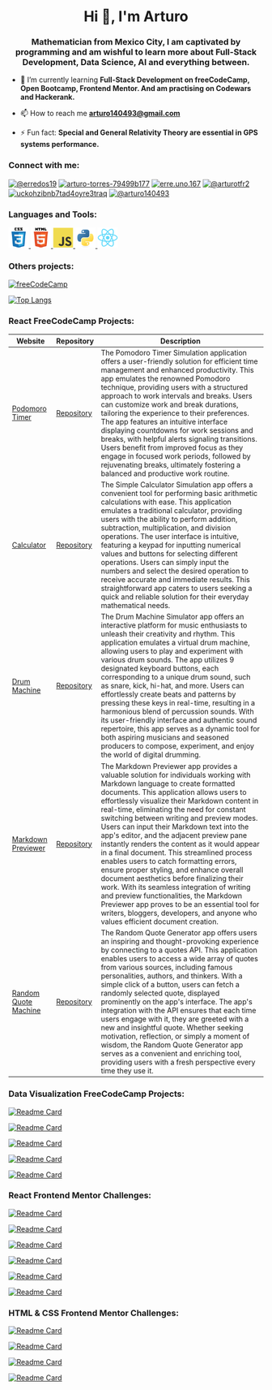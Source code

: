 <h1 align="center">Hi 👋, I'm Arturo</h1>
<h3 align="center">Mathematician from Mexico City, I am captivated by programming and am wishful to learn more about Full-Stack Development, Data Science, AI and everything between.</h3>

- 🌱 I’m currently learning **Full-Stack Development on freeCodeCamp, Open Bootcamp, Frontend Mentor. And am practising on Codewars and Hackerank.**

- 📫 How to reach me **arturo140493@gmail.com**

- ⚡ Fun fact: **Special and General Relativity Theory are essential in GPS systems performance.**

<h3 align="left">Connect with me:</h3>
<p align="left">
<a href="https://twitter.com/@erredos19" target="blank"><img align="center" src="https://raw.githubusercontent.com/rahuldkjain/github-profile-readme-generator/master/src/images/icons/Social/twitter.svg" alt="@erredos19" height="30" width="40" /></a>
<a href="https://linkedin.com/in/arturo-torres-79499b177" target="blank"><img align="center" src="https://raw.githubusercontent.com/rahuldkjain/github-profile-readme-generator/master/src/images/icons/Social/linked-in-alt.svg" alt="arturo-torres-79499b177" height="30" width="40" /></a>
<a href="https://fb.com/erre.uno.167" target="blank"><img align="center" src="https://raw.githubusercontent.com/rahuldkjain/github-profile-readme-generator/master/src/images/icons/Social/facebook.svg" alt="erre.uno.167" height="30" width="40" /></a>
<a href="https://instagram.com/arturotfr2/" target="blank"><img align="center" src="https://raw.githubusercontent.com/rahuldkjain/github-profile-readme-generator/master/src/images/icons/Social/instagram.svg" alt="@arturotfr2" height="30" width="40" /></a>
<a href="https://www.youtube.com/channel/UCkoHZIbNb7TAd4OYre3TraQ" target="blank"><img align="center" src="https://raw.githubusercontent.com/rahuldkjain/github-profile-readme-generator/master/src/images/icons/Social/youtube.svg" alt="uckohzibnb7tad4oyre3traq" height="30" width="40" /></a>
<a href="https://www.hackerrank.com/arturo140493" target="blank"><img align="center" src="https://raw.githubusercontent.com/rahuldkjain/github-profile-readme-generator/master/src/images/icons/Social/hackerrank.svg" alt="@arturo140493" height="30" width="40" /></a>
</p>

<h3 align="left">Languages and Tools:</h3>
<p align="left"> <a href="https://www.w3schools.com/css/" target="_blank" rel="noreferrer"> <img src="https://raw.githubusercontent.com/devicons/devicon/master/icons/css3/css3-original-wordmark.svg" alt="css3" width="40" height="40"/> </a> <a href="https://www.w3.org/html/" target="_blank" rel="noreferrer"> <img src="https://raw.githubusercontent.com/devicons/devicon/master/icons/html5/html5-original-wordmark.svg" alt="html5" width="40" height="40"/> </a> <a href="https://developer.mozilla.org/en-US/docs/Web/JavaScript" target="_blank" rel="noreferrer"> <img src="https://raw.githubusercontent.com/devicons/devicon/master/icons/javascript/javascript-original.svg" alt="javascript" width="40" height="40"/> </a> <a href="https://www.python.org" target="_blank" rel="noreferrer"> <img src="https://raw.githubusercontent.com/devicons/devicon/master/icons/python/python-original.svg" alt="python" width="40" height="40"/> </a> <a href="https://react.dev/" target="_blank" rel="noreferrer"> <img src="https://raw.githubusercontent.com/devicons/devicon/master/icons/react/react-original.svg" alt="sass" width="40" height="40"/> </a> </p>
<h3 aling="left"> Others projects: </h3>
<a href="https://www.freecodecamp.org/Arturo1493" target="_blank" rel="noreferrer"> <img src="https://gists.rawgit.com/Deftwun/e3756a8b518cbb354425/raw/6584db8babd6cbc4ecb35ed36f0d184a506b979e/free-code-camp-logo.svg" alt="freeCodeCamp" width="40" height="40"/> </a> </p>

[![Top Langs](https://github-readme-stats.vercel.app/api/top-langs/?username=arturo9314&layout=compact)](https://github.com/Arturo9314)

<h3 aling="left"> React FreeCodeCamp Projects: </h3>

| Website | Repository | Description |
|-----------|-----------|-----------|
| [Podomoro Timer](https://arturo9314.github.io/PomodoroClock-FCC-05/)    | [Repository](https://github.com/Arturo9314/PomodoroClock-FCC-05)    |   The Pomodoro Timer Simulation application offers a user-friendly solution for efficient time management and enhanced productivity. This app emulates the renowned Pomodoro technique, providing users with a structured approach to work intervals and breaks. Users can customize work and break durations, tailoring the experience to their preferences. The app features an intuitive interface displaying countdowns for work sessions and breaks, with helpful alerts signaling transitions. Users benefit from improved focus as they engage in focused work periods, followed by rejuvenating breaks, ultimately fostering a balanced and productive work routine.  |
| [Calculator](https://arturo9314.github.io/Calculator-FCC-04/)   | [Repository](https://github.com/Arturo9314/Calculator-FCC-04)    | The Simple Calculator Simulation app offers a convenient tool for performing basic arithmetic calculations with ease. This application emulates a traditional calculator, providing users with the ability to perform addition, subtraction, multiplication, and division operations. The user interface is intuitive, featuring a keypad for inputting numerical values and buttons for selecting different operations. Users can simply input the numbers and select the desired operation to receive accurate and immediate results. This straightforward app caters to users seeking a quick and reliable solution for their everyday mathematical needs. |
| [Drum Machine](https://arturo9314.github.io/Drum-Machine-FCC-03/)    | [Repository](https://github.com/Arturo9314/Drum-Machine-FCC-03)    | The Drum Machine Simulator app offers an interactive platform for music enthusiasts to unleash their creativity and rhythm. This application emulates a virtual drum machine, allowing users to play and experiment with various drum sounds. The app utilizes 9 designated keyboard buttons, each corresponding to a unique drum sound, such as snare, kick, hi-hat, and more. Users can effortlessly create beats and patterns by pressing these keys in real-time, resulting in a harmonious blend of percussion sounds. With its user-friendly interface and authentic sound repertoire, this app serves as a dynamic tool for both aspiring musicians and seasoned producers to compose, experiment, and enjoy the world of digital drumming. |
| [Markdown Previewer](https://arturo9314.github.io/Arturo9314-Markdown-Previewer-FCC-02/)    | [Repository](https://github.com/Arturo9314/Arturo9314-Markdown-Previewer-FCC-02)    | The Markdown Previewer app provides a valuable solution for individuals working with Markdown language to create formatted documents. This application allows users to effortlessly visualize their Markdown content in real-time, eliminating the need for constant switching between writing and preview modes. Users can input their Markdown text into the app's editor, and the adjacent preview pane instantly renders the content as it would appear in a final document. This streamlined process enables users to catch formatting errors, ensure proper styling, and enhance overall document aesthetics before finalizing their work. With its seamless integration of writing and preview functionalities, the Markdown Previewer app proves to be an essential tool for writers, bloggers, developers, and anyone who values efficient document creation. | 
| [Random Quote Machine](https://arturo9314.github.io/Random-Quote-Machine-FCC/)   | [Repository](https://github.com/Arturo9314/Random-Quote-Machine-FCC)    | The Random Quote Generator app offers users an inspiring and thought-provoking experience by connecting to a quotes API. This application enables users to access a wide array of quotes from various sources, including famous personalities, authors, and thinkers. With a simple click of a button, users can fetch a randomly selected quote, displayed prominently on the app's interface. The app's integration with the API ensures that each time users engage with it, they are greeted with a new and insightful quote. Whether seeking motivation, reflection, or simply a moment of wisdom, the Random Quote Generator app serves as a convenient and enriching tool, providing users with a fresh perspective every time they use it. | 

<h3 aling="left"> Data Visualization FreeCodeCamp Projects: </h3>

[![Readme Card](https://github-readme-stats.vercel.app/api/pin/?username=Arturo9314&repo=10-FCC-DV-Treemap)](https://github.com/Arturo9314/10-FCC-DV-Treemap)

[![Readme Card](https://github-readme-stats.vercel.app/api/pin/?username=Arturo9314&repo=09-FCC-DV-Choropleth)](https://github.com/Arturo9314/09-FCC-DV-Choropleth)

[![Readme Card](https://github-readme-stats.vercel.app/api/pin/?username=Arturo9314&repo=08-FCC-DV-Heat-Map)](https://github.com/Arturo9314/08-FCC-DV-Heat-Map)

[![Readme Card](https://github-readme-stats.vercel.app/api/pin/?username=Arturo9314&repo=07-FCC-DV-Scatterplot)](https://github.com/Arturo9314/07-FCC-DV-Scatterplot)

[![Readme Card](https://github-readme-stats.vercel.app/api/pin/?username=Arturo9314&repo=06-FCC-VD-Bar-Chart)](https://github.com/Arturo9314/06-FCC-VD-Bar-Chart)

<h3 aling="left"> React Frontend Mentor Challenges: </h3>

[![Readme Card](https://github-readme-stats.vercel.app/api/pin/?username=Arturo9314&repo=13-FM-Rock-Paper-Scissors
)](https://github.com/Arturo9314/13-FM-Rock-Paper-Scissors
)

[![Readme Card](https://github-readme-stats.vercel.app/api/pin/?username=Arturo9314&repo=12-FM-Space-Tourism
)](https://github.com/Arturo9314/12-FM-Space-Tourism
)

[![Readme Card](https://github-readme-stats.vercel.app/api/pin/?username=Arturo9314&repo=11-FM-Rest-Countries-API)](https://github.com/Arturo9314/11-FM-Rest-Countries-API)

[![Readme Card](https://github-readme-stats.vercel.app/api/pin/?username=Arturo9314&repo=10-FM-Calculator)](https://github.com/Arturo9314/10-FM-Calculator)

[![Readme Card](https://github-readme-stats.vercel.app/api/pin/?username=Arturo9314&repo=09-FM-Age-Calculator)](https://github.com/Arturo9314/09-FM-Age-Calculator)

[![Readme Card](https://github-readme-stats.vercel.app/api/pin/?username=Arturo9314&repo=08-FM-Advice-Generator)](https://github.com/Arturo9314/08-FM-Advice-Generator)

<h3 aling="left"> HTML & CSS Frontend Mentor Challenges: </h3>

[![Readme Card](https://github-readme-stats.vercel.app/api/pin/?username=Arturo9314&repo=07-FM-Easybank-Page)](https://github.com/Arturo9314/07-FM-Easybank-Page)

[![Readme Card](https://github-readme-stats.vercel.app/api/pin/?username=Arturo9314&repo=05-FM-Sunny-Side-Page)](https://github.com/Arturo9314/05-FM-Sunny-Side-Page)

[![Readme Card](https://github-readme-stats.vercel.app/api/pin/?username=Arturo9314&repo=03-FM-NFT-Card-Component-Main)](https://github.com/Arturo9314/03-FM-NFT-Card-Component-Main)

[![Readme Card](https://github-readme-stats.vercel.app/api/pin/?username=Arturo9314&repo=02-FM-Intro-component-with-sign-up-form)](https://github.com/Arturo9314/02-FM-Intro-component-with-sign-up-form)
